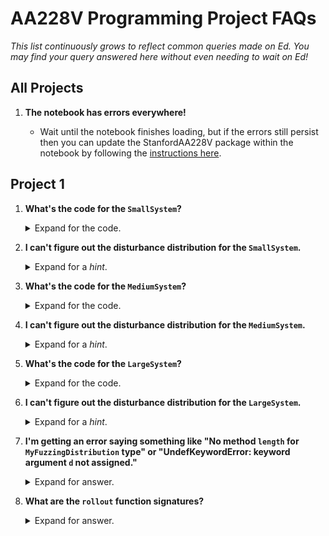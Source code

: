 # AA228V Programming Project FAQs

_This list continuously grows to reflect common queries made on Ed. You may find your query answered here without even needing to wait on Ed!_

## All Projects

1. **The notebook has errors everywhere!**

    - Wait until the notebook finishes loading, but if the errors still persist then you can update the StanfordAA228V package within the notebook by following the [instructions here](https://github.com/sisl/AA228VProjects/blob/main/media/update-package.gif).

## Project 1

1. **What's the code for the `SmallSystem`?**
    <details>
    <summary>Expand for the code.</summary>

    <hr>

    ```julia
    ## Agent
    struct NoAgent <: Agent end
    (c::NoAgent)(s, a=missing) = nothing
    Distributions.pdf(c::NoAgent, s, x) = 1.0

    ## Environment
    struct SimpleGaussian <: Environment end
    (env::SimpleGaussian)(s, a, xs=missing) = s
    Ps(env::SimpleGaussian) = Normal(0, 1) # Initial state distribution

    ## Sensor
    struct IdealSensor <: Sensor end

    (sensor::IdealSensor)(s) = s
    (sensor::IdealSensor)(s, x) = sensor(s)

    Distributions.pdf(sensor::IdealSensor, s, xₛ) = 1.0
    ```
    <hr>
    </details>

2. **I can't figure out the disturbance distribution for the `SmallSystem`.**
    <details>
    <summary>Expand for a <i>hint</i>.</summary>

    <hr>

    You'll first want to define some custom struct:
    ```julia
    struct YourSmallFuzzingDistribution <: TrajectoryDistribution
        # some parameters
    end
    ```

    If you're trying fuzzing, the `disturbance_distribution` for the `SmallSystem` does not apply:

    ```julia
    function StanfordAA228V.disturbance_distribution(p::YourSmallFuzzingDistribution, t)
        D = DisturbanceDistribution((o)->Deterministic(),
                                    (s,a)->Deterministic(),
                                    (s)->Deterministic())
        return D
    end
    ```

    where

    ```julia
    struct DisturbanceDistribution
        Da # agent disturbance distribution
        Ds # environment disturbance distribution
        Do # sensor disturbance distribution
    end
    ```

    **(you don't need to redefine the `DisturbanceDistribution` struct)**

    But the `initial_state_distribution` should be changed:

    ```julia
    function StanfordAA228V.initial_state_distribution(p::YourSmallFuzzingDistribution)
        return Normal(SOME_MEAN, SOME_STD)
    end
    ```
    And don't forget the `depth` function as well!
    ```julia
    StanfordAA228V.depth(p::YourSmallFuzzingDistribution) = get_depth(sys_small)
    ```

    This can then be instantiated (similar to the `NominalTrajectoryDistribution`) like so:
    ```julia
    qτ = YourSmallFuzzingDistribution(your_parameters_as_input_here)
    ```

    And used in the rollout function:
    ```julia
    rollout(sys, qτ; d)
    ```

    **Note**: You should evaluate the `logpdf` using the _nominal_ trajectory distribution:
    ```julia
    pτ = NominalTrajectoryDistribution(sys, d)
    # use pτ when you call logpdf(pτ, τ)
    ```

    See _Example 4.3_ in the textbook for how this is applied to the pendulum.
    <hr>
    </details>

4. **What's the code for the `MediumSystem`?**
    <details>
    <summary>Expand for the code.</summary>

    <hr>

    ```julia
    ## Agent
    struct ProportionalController <: Agent
        k
    end

    (c::ProportionalController)(s, a=missing) = c.k' * s

    ## Environment
    @with_kw struct InvertedPendulum <: Environment
        m::Float64 = 1.0
        l::Float64 = 1.0
        g::Float64 = 10.0
        dt::Float64 = 0.05
        ω_max::Float64 = 8.0
        a_max::Float64 = 2.0
    end

    function (env::InvertedPendulum)(s, a, xs=missing)
        θ, ω = s[1], s[2]
        dt, g, m, l = env.dt, env.g, env.m, env.l

        a = clamp(a, -env.a_max, env.a_max)

        ω = ω + (3g / (2 * l) * sin(θ) + 3 * a / (m * l^2)) * dt
        θ = θ + ω * dt
        ω = clamp(ω, -env.ω_max, env.ω_max)

        return [θ, ω]
    end

    # Initial state distribution
    Ps(env::InvertedPendulum) = MvNormal(zeros(2), diagm([(π/32)^2, 0.5^2]))

    ## Sensor
    struct AdditiveNoiseSensor <: Sensor
        Do
    end

    (sensor::AdditiveNoiseSensor)(s) = sensor(s, rand(Do(sensor, s)))
    (sensor::AdditiveNoiseSensor)(s, x) = s + x

    Do(sensor::AdditiveNoiseSensor, s) = sensor.Do

    Os(sensor::AdditiveNoiseSensor) = I
    ```
    <hr>
    </details>

5. **I can't figure out the disturbance distribution for the `MediumSystem`.**
    <details>
    <summary>Expand for a <i>hint</i>.</summary>

    <hr>

    You'll first want to define some custom struct:
    ```julia
    struct YourMediumFuzzingDistribution <: TrajectoryDistribution
        # some parameters
    end
    ```
    
    If you're trying fuzzing, the `disturbance_distribution` for the `MediumSystem` applies disturbances to the _sensor_:

    ```julia
    function StanfordAA228V.disturbance_distribution(p::YourMediumFuzzingDistribution, t)
        D = DisturbanceDistribution((o)->Deterministic(),
                                    (s,a)->Deterministic(),
                                    (s)->MvNormal(SOME_MEAN_VECTOR, SOME_COVARIANCE))
        return D
    end
    ```

    where

    ```julia
    struct DisturbanceDistribution
        Da # agent disturbance distribution
        Ds # environment disturbance distribution
        Do # sensor disturbance distribution
    end
    ```
   
    **(you don't need to redefine the `DisturbanceDistribution` struct)**

    The `initial_state_distribution` could be the nominal (shown below) or you could change it:
    ```julia
    function StanfordAA228V.initial_state_distribution(p::YourMediumFuzzingDistribution)
        return MvNormal(zeros(2), diagm([(π/32)^2, 0.5^2]))
    end
    ```

    And don't forget the `depth` function as well!
    ```julia
    StanfordAA228V.depth(p::YourMediumFuzzingDistribution) = get_depth(sys_medium)
    ```
   
    This can then be instantiated (similar to the `NominalTrajectoryDistribution`) like so:
    ```julia
    qτ = YourMediumFuzzingDistribution(your_parameters_as_input_here)
    ```

    And used in the rollout function:
    ```julia
    rollout(sys, qτ; d)
    ```

    **Note**: You should evaluate the `logpdf` using the _nominal_ trajectory distribution:
    ```julia
    pτ = NominalTrajectoryDistribution(sys, d)
    # use pτ when you call logpdf(pτ, τ)
    ```

    See _Example 4.3_ in the textbook.
    <hr>
    </details>

6. **What's the code for the `LargeSystem`?**
    <details>
    <summary>Expand for the code.</summary>

    <hr>

    ```julia
    ## Agent
    struct InterpAgent <: Agent
        grid::RectangleGrid
        Q
    end

    (c::InterpAgent)(s) = argmax([interpolate(c.grid, q, s) for q in c.Q])
    (c::InterpAgent)(s, x) = c(s)

    Distributions.pdf(c::InterpAgent, o, xₐ) = 1.0

    ## Environment
    @with_kw struct CollisionAvoidance <: Environment
        ddh_max::Float64 = 1.0 # [m/s²]
        𝒜::Vector{Float64} = [-5.0, 0.0, 5.0] # [m/s]
        Ds::Sampleable = Normal(0, 1.5)
    end

    # NominalTrajectoryDistribution on the environment (D.Ds)
    Ds(env::CollisionAvoidance, s, a) = env.Ds

    function (env::CollisionAvoidance)(s, a, x)
        a = env.𝒜[a]

        h, dh, a_prev, τ = s

        h = h + dh

        if a != 0.0
            if abs(a - dh) < env.ddh_max
                dh += a
            else
                dh += sign(a - dh) * env.ddh_max
            end
        end

        a_prev = a
        τ = max(τ - 1.0, -1.0)

        return [h, dh + x, a_prev, τ]
    end

    (env::CollisionAvoidance)(s, a) = env(s, a, rand(Ds(env, s, a)))

    # Initial state distribution
    Ps(env::CollisionAvoidance) = product_distribution(
        Uniform(-100, 100),                # Initial h
        Uniform(-10, 10),                  # Initial dh
        DiscreteNonParametric([0], [1.0]), # Initial a_prev
        DiscreteNonParametric([40], [1.0]) # Initial τ
    )

    ## Sensor
    struct IdealSensor <: Sensor end

    (sensor::IdealSensor)(s) = s
    (sensor::IdealSensor)(s, x) = sensor(s)

    Distributions.pdf(sensor::IdealSensor, s, xₛ) = 1.0
    ```
    <hr>
    </details>


7. **I can't figure out the disturbance distribution for the `LargeSystem`.**
    <details>
    <summary>Expand for a <i>hint</i>.</summary>

    <hr>
    
    You'll first want to define some custom struct:
    ```julia
    struct YourLargeFuzzingDistribution <: TrajectoryDistribution
        # some parameters
    end
    ```
    
    If you're trying fuzzing, the `disturbance_distribution` for the `LargeSystem` applies disturbances to the _environment_:

    ```julia
    function StanfordAA228V.disturbance_distribution(p::YourLargeFuzzingDistribution, t)
        D = DisturbanceDistribution((o)->Deterministic(),
                                    (s,a)->Normal(SOME_MEAN, SOME_STD),
                                    (s)->Deterministic())
        return D
    end
    ```

    where

    ```julia
    struct DisturbanceDistribution
        Da # agent disturbance distribution
        Ds # environment disturbance distribution
        Do # sensor disturbance distribution
    end
    ```

    **(you don't need to redefine the `DisturbanceDistribution` struct)**


    The `initial_state_distribution` could be the nominal (shown below) or you could change it:
    ```julia
    function StanfordAA228V.initial_state_distribution(p::YourLargeFuzzingDistribution)
    	return product_distribution(
    		Uniform(-100, 100),
    		Uniform(-10, 10),
    		DiscreteNonParametric([0], [1.0]),
    		DiscreteNonParametric([40], [1.0])
    	)
    end
    ```

    And don't forget the `depth` function as well!
    ```julia
    StanfordAA228V.depth(p::YourLargeFuzzingDistribution) = get_depth(sys_large)
    ```

    This can then be instantiated (similar to the `NominalTrajectoryDistribution`) like so:
    ```julia
    qτ = YourLargeFuzzingDistribution(your_parameters_as_input_here)
    ```

    And used in the rollout function:
    ```julia
    rollout(sys, qτ; d)
    ```

    **Note**: You should evaluate the `logpdf` using the _nominal_ trajectory distribution:
    ```julia
    pτ = NominalTrajectoryDistribution(sys, d)
    # use pτ when you call logpdf(pτ, τ)
    ```

    See _Example 4.3_ in the textbook for how this is applied to the pendulum.
    <hr>
    </details>

9. **I'm getting an error saying something like "No method `length` for `MyFuzzingDistribution` type" or "UndefKeywordError: keyword argument `d` not assigned."**
    <details>
    <summary>Expand for answer.</summary>

    <hr>

    You're likely forgetting to include the `<: TrajectoryDistribution` to the `struct` definition of your custom `MyFuzzingDistribution`

    ```julia
    struct MyFuzzingDistribution <: TrajectoryDistribution
       # some parameters
    end     
    ```

    <hr>

    </details>
10. **What are the `rollout` function signatures?**
    <details>
    <summary>Expand for answer.</summary>

    <hr>

    The textbook and the `StanfordAA228V.jl` package define a few `rollout` functions.

    You can see the `src/system.jl` file in the `StanfordAA228V.jl` repo, which defines these `rollout` functions with the following input signatures:

    ```julia
    rollout(sys::System; d=1)
    rollout(sys::System, s; d)
    rollout(sys::System, s, 𝐱; d=length(𝐱))
    rollout(sys::System, s, p::TrajectoryDistribution; d=depth(p))
    rollout(sys::System, p::TrajectoryDistribution; d=depth(p))
    ```

    <hr>

    </details>
